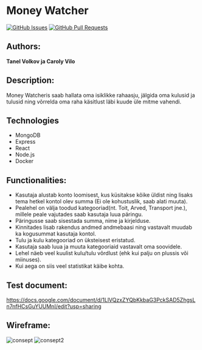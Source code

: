# Money Watcher
[![GitHub Issues](https://img.shields.io/github/issues/rakenduste-programmeerimine-2021/moneywatcher.svg)](https://github.com/rakenduste-programmeerimine-2021/moneywatcher/issues)
[![GitHub Pull Requests](https://img.shields.io/github/issues-pr/rakenduste-programmeerimine-2021/moneywatcher.svg)](https://github.com/rakenduste-programmeerimine-2021/moneywatcher/pulls)
## Authors:
**Tanel Volkov ja Caroly Vilo**
## Description:
Money Watcheris saab hallata oma isiklikke rahaasju, jälgida oma kulusid ja tulusid ning võrrelda oma raha käsitlust läbi kuude üle mitme vahendi.
## Technologies
- MongoDB
- Express
- React
- Node.js
- Docker

## Functionalities:
- Kasutaja alustab konto loomisest, kus küsitakse kõike üldist ning lisaks tema hetkel kontol olev summa (Ei ole kohustuslik, saab alati muuta).
- Pealehel on välja toodud kategooriad(nt. Toit, Arved, Transport jne.), millele peale vajutades saab kasutaja luua päringu.
- Päringusse saab sisestada summa, nime ja kirjelduse.
- Kinnitades lisab rakendus andmed andmebaasi ning vastavalt muudab ka kogusummat kasutaja kontol.
- Tulu ja kulu kategooriad on üksteisest eristatud.
- Kasutaja saab luua ja muuta kategooriaid vastavalt oma soovidele.
- Lehel näeb veel kuulist kulu/tulu võrdlust (ehk kui palju on plussis või miinuses).
- Kui aega on siis veel statistikat käibe kohta.

## Test document:
https://docs.google.com/document/d/1LlVQzxZYQbKkbaG3PckSAD5ZhgsLn7nfHCsGuYUUMnI/edit?usp=sharing

## Wireframe:
![consept](https://user-images.githubusercontent.com/70900278/141458990-021ca52c-bfbe-42f7-961d-4fdc82b1f48d.png)
![consept2](https://user-images.githubusercontent.com/70900278/141459047-6d6d74ab-0279-4580-b083-83e7be5ad01f.png)
